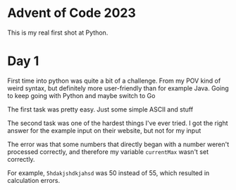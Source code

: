 
# Advent of Code 2023 
This is my real first shot at Python. 

# Day 1
First time into python was quite a bit of a challenge.
From my POV kind of weird syntax, but definitely more user-friendly than for example Java. Going to keep going with Python and maybe switch to Go

The first task was pretty easy. Just some simple ASCII and stuff

The second task was one of the hardest things I've ever tried. I got the right answer for the example input on their website, but not for my input

The error was that some numbers that directly began with a number weren't processed correctly, and therefore my variable ```currentMax``` wasn't set correctly. 

For example, ```5hdakjshdkjahsd``` was 50 instead of 55, which resulted in calculation errors.